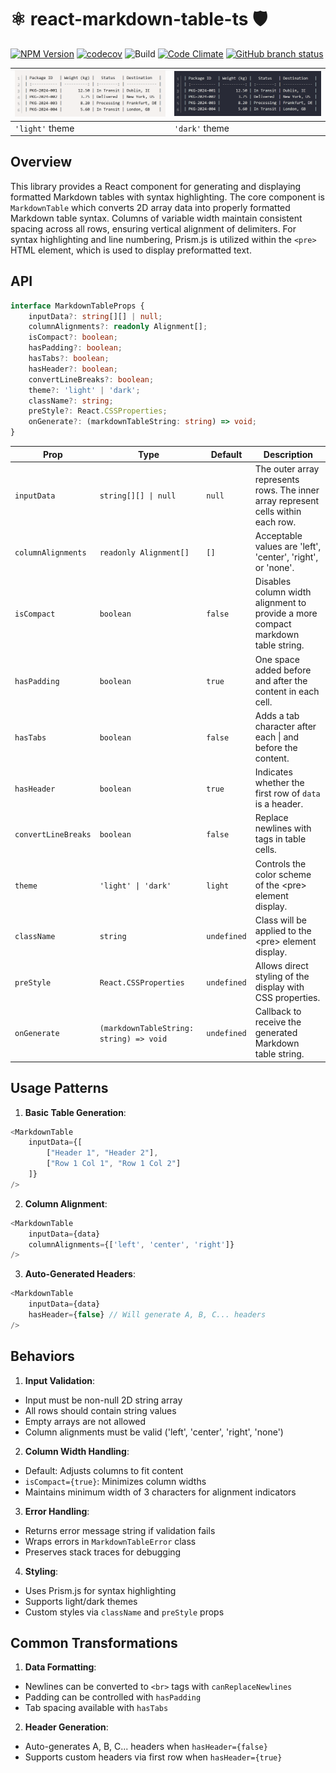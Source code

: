 # ⚛️ react-markdown-table-ts 🛡️

[![NPM Version](https://img.shields.io/npm/v/react-markdown-table-ts.svg)](https://www.npmjs.com/package/react-markdown-table-ts)
[![codecov](https://codecov.io/gh/keithwalsh/react-markdown-table-ts/branch/main/graph/badge.svg)](https://codecov.io/gh/keithwalsh/react-markdown-table-ts)
![Build](https://github.com/keithwalsh/react-markdown-table-ts/actions/workflows/build.yml/badge.svg)
[![Code Climate](https://codeclimate.com/github/keithwalsh/react-markdown-table-ts/badges/gpa.svg)](https://codeclimate.com/github/keithwalsh/react-markdown-table-ts)
[![GitHub branch status](https://img.shields.io/github/checks-status/keithwalsh/react-markdown-table-ts/HEAD)](https://github.com/keithwalsh/react-markdown-table-ts/commits/HEAD/)

| ![Light Theme Example](public/light.png) | ![Dark Theme Example](public/dark.png)  |
|------------------------------------------|-----------------------------------------|
| `'light'` theme                          | `'dark'` theme                          |

## Overview 
This library provides a React component for generating and displaying formatted Markdown tables with syntax highlighting. The core component is `MarkdownTable` which converts 2D array data into properly formatted Markdown table syntax. Columns of variable width maintain consistent spacing across all rows, ensuring vertical alignment of delimiters. For syntax highlighting and line numbering, Prism.js is utilized within the `<pre>` HTML element, which is used to display preformatted text.

## API
```typescript
interface MarkdownTableProps {
    inputData?: string[][] | null;
    columnAlignments?: readonly Alignment[];
    isCompact?: boolean;
    hasPadding?: boolean;
    hasTabs?: boolean;
    hasHeader?: boolean;
    convertLineBreaks?: boolean;
    theme?: 'light' | 'dark';
    className?: string;
    preStyle?: React.CSSProperties;
    onGenerate?: (markdownTableString: string) => void;
}
```
| Prop                 | Type                                    | Default     | Description                                                                        |
|----------------------|-----------------------------------------|-------------|------------------------------------------------------------------------------------|
| `inputData`          | `string[][] \| null`                    | `null`      | The outer array represents rows. The inner array represent cells within each row. |
| `columnAlignments`   | `readonly Alignment[]`                  | `[]`	       | Acceptable values are 'left', 'center', 'right', or 'none'.                        |
| `isCompact`          | `boolean`                               | `false`     | Disables column width alignment to provide a more compact markdown table string.   |
| `hasPadding`         | `boolean`                               | `true`      | One space added before and after the content in each cell.                         |
| `hasTabs`            | `boolean`                               | `false`     | Adds a tab character after each \| and before the content.                         |
| `hasHeader`          | `boolean`                               | `true`      | Indicates whether the first row of `data` is a header.                             |
| `convertLineBreaks`  | `boolean`                               | `false`     | Replace newlines with <br> tags in table cells.                                    |
| `theme`              | `'light' \| 'dark'`                     | `light`     | Controls the color scheme of the \<pre\> element display.                            |
| `className`          | `string`                                | `undefined` | Class will be applied to the \<pre\> element display.                                |
| `preStyle`           | `React.CSSProperties`                   | `undefined` | Allows direct styling of the display with CSS properties.                          |
| `onGenerate`         | `(markdownTableString: string) => void` | `undefined` | Callback to receive the generated Markdown table string.                           |
## Usage Patterns

1. **Basic Table Generation**:
```typescript
<MarkdownTable
    inputData={[
        ["Header 1", "Header 2"],
        ["Row 1 Col 1", "Row 1 Col 2"]
    ]}
/>
```
2. **Column Alignment**:
```typescript
<MarkdownTable
    inputData={data}
    columnAlignments={['left', 'center', 'right']}
/>
```
3. **Auto-Generated Headers**:
```typescript
<MarkdownTable
    inputData={data}
    hasHeader={false} // Will generate A, B, C... headers
/>
```

## Behaviors

1. **Input Validation**:
- Input must be non-null 2D string array
- All rows should contain string values
- Empty arrays are not allowed
- Column alignments must be valid ('left', 'center', 'right', 'none')

2. **Column Width Handling**:
- Default: Adjusts columns to fit content
- `isCompact={true}`: Minimizes column widths
- Maintains minimum width of 3 characters for alignment indicators

3. **Error Handling**:
- Returns error message string if validation fails
- Wraps errors in `MarkdownTableError` class
- Preserves stack traces for debugging

4. **Styling**:
- Uses Prism.js for syntax highlighting
- Supports light/dark themes
- Custom styles via `className` and `preStyle` props

## Common Transformations

1. **Data Formatting**:
- Newlines can be converted to `<br>` tags with `canReplaceNewlines`
- Padding can be controlled with `hasPadding`
- Tab spacing available with `hasTabs`

2. **Header Generation**:
- Auto-generates A, B, C... headers when `hasHeader={false}`
- Supports custom headers via first row when `hasHeader={true}`
